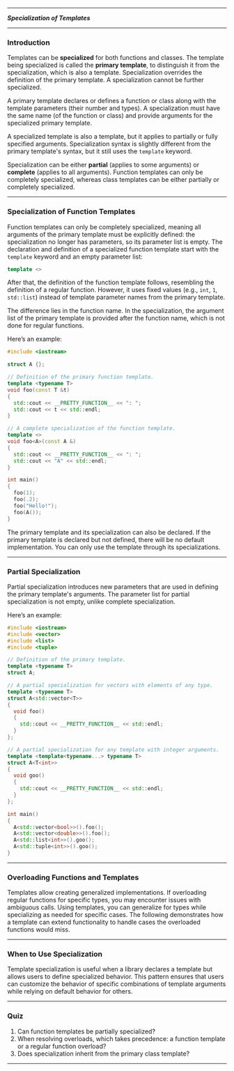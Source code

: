 
---

***Specialization of Templates***

---

### **Introduction**

Templates can be **specialized** for both functions and classes. The template being specialized is called the **primary template**, to distinguish it from the specialization, which is also a template. Specialization overrides the definition of the primary template. A specialization cannot be further specialized.

A primary template declares or defines a function or class along with the template parameters (their number and types). A specialization must have the same name (of the function or class) and provide arguments for the specialized primary template.

A specialized template is also a template, but it applies to partially or fully specified arguments. Specialization syntax is slightly different from the primary template's syntax, but it still uses the `template` keyword.

Specialization can be either **partial** (applies to some arguments) or **complete** (applies to all arguments). Function templates can only be completely specialized, whereas class templates can be either partially or completely specialized.

---

### **Specialization of Function Templates**

Function templates can only be completely specialized, meaning all arguments of the primary template must be explicitly defined: the specialization no longer has parameters, so its parameter list is empty. The declaration and definition of a specialized function template start with the `template` keyword and an empty parameter list:

```cpp
template <>
```

After that, the definition of the function template follows, resembling the definition of a regular function. However, it uses fixed values (e.g., `int`, `1`, `std::list`) instead of template parameter names from the primary template.

The difference lies in the function name. In the specialization, the argument list of the primary template is provided after the function name, which is not done for regular functions.

Here’s an example:

```cpp
#include <iostream>

struct A {};

// Definition of the primary function template.
template <typename T>
void foo(const T &t)
{
  std::cout << __PRETTY_FUNCTION__ << ": ";
  std::cout << t << std::endl;
}

// A complete specialization of the function template.
template <>
void foo<A>(const A &)
{
  std::cout << __PRETTY_FUNCTION__ << ": ";
  std::cout << "A" << std::endl;
}

int main()
{
  foo(1);
  foo(.2);
  foo("Hello!");
  foo(A());
}
```

The primary template and its specialization can also be declared. If the primary template is declared but not defined, there will be no default implementation. You can only use the template through its specializations.

---

### **Partial Specialization**

Partial specialization introduces new parameters that are used in defining the primary template's arguments. The parameter list for partial specialization is not empty, unlike complete specialization.

Here’s an example:

```cpp
#include <iostream>
#include <vector>
#include <list>
#include <tuple>

// Definition of the primary template.
template <typename T>
struct A;

// A partial specialization for vectors with elements of any type.
template <typename T>
struct A<std::vector<T>>
{
  void foo()
  {
    std::cout << __PRETTY_FUNCTION__ << std::endl;
  }  
};

// A partial specialization for any template with integer arguments.
template <template<typename...> typename T>
struct A<T<int>>
{
  void goo()
  {
    std::cout << __PRETTY_FUNCTION__ << std::endl;
  }  
};

int main()
{
  A<std::vector<bool>>().foo();
  A<std::vector<double>>().foo();
  A<std::list<int>>().goo();
  A<std::tuple<int>>().goo();
}
```

---

### **Overloading Functions and Templates**

Templates allow creating generalized implementations. If overloading regular functions for specific types, you may encounter issues with ambiguous calls. Using templates, you can generalize for types while specializing as needed for specific cases. The following demonstrates how a template can extend functionality to handle cases the overloaded functions would miss.

---

### **When to Use Specialization**

Template specialization is useful when a library declares a template but allows users to define specialized behavior. This pattern ensures that users can customize the behavior of specific combinations of template arguments while relying on default behavior for others.

---

### **Quiz**

1. Can function templates be partially specialized?
2. When resolving overloads, which takes precedence: a function template or a regular function overload?
3. Does specialization inherit from the primary class template?

---

